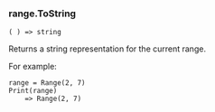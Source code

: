 ### range.ToString

``` suneido
( ) => string
```

Returns a string representation for the current range.

For example:

``` suneido
range = Range(2, 7)
Print(range)
    => Range(2, 7)
```